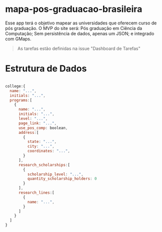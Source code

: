 # mapa-pos-graduacao-brasileira
Esse app terá o objetivo mapear as universidades que oferecem curso de pós graduação. O MVP do site será: Pós graduação em Ciência da Computação; Sem persistência de dados, apenas um JSON; e integrado com GMaps.

> As tarefas estão definidas na issue "Dashboard de Tarefas"


# Estrutura de Dados
```javascript

college:{
  name: "...",
  initials: "...",
  programs:[
    {
      name: "...",
      initials: "...",
      level: "...",
      page_link: "...",
      use_pos_comp: boolean,
      address:[
        {
          state: "...",
          city: "...",
          coordinates: "...",
        }
      ],
      research_scholarships:[
        {
          scholarship_level: "...",
          quantity_scholarship_holders: 0
        }
      ],
      research_lines:[
        {
          name: "...",
        }
      ]
    }
  ]
}

```